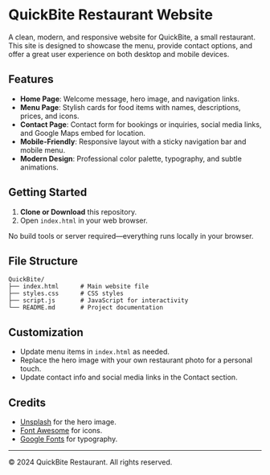 # QuickBite Restaurant Website

A clean, modern, and responsive website for QuickBite, a small restaurant. This site is designed to showcase the menu, provide contact options, and offer a great user experience on both desktop and mobile devices.

## Features

- **Home Page**: Welcome message, hero image, and navigation links.
- **Menu Page**: Stylish cards for food items with names, descriptions, prices, and icons.
- **Contact Page**: Contact form for bookings or inquiries, social media links, and Google Maps embed for location.
- **Mobile-Friendly**: Responsive layout with a sticky navigation bar and mobile menu.
- **Modern Design**: Professional color palette, typography, and subtle animations.

## Getting Started

1. **Clone or Download** this repository.
2. Open `index.html` in your web browser.

No build tools or server required—everything runs locally in your browser.

## File Structure

```
QuickBite/
├── index.html      # Main website file
├── styles.css      # CSS styles
├── script.js       # JavaScript for interactivity
└── README.md       # Project documentation
```

## Customization
- Update menu items in `index.html` as needed.
- Replace the hero image with your own restaurant photo for a personal touch.
- Update contact info and social media links in the Contact section.

## Credits
- [Unsplash](https://unsplash.com/) for the hero image.
- [Font Awesome](https://fontawesome.com/) for icons.
- [Google Fonts](https://fonts.google.com/) for typography.

---

&copy; 2024 QuickBite Restaurant. All rights reserved. 
